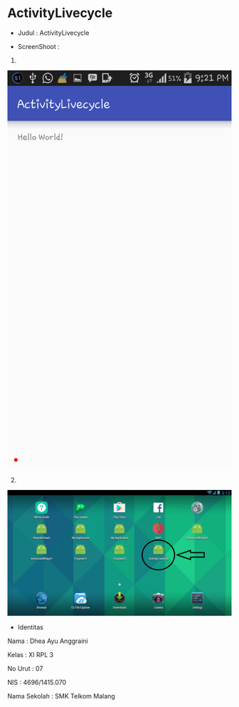 # ActivityLivecycle

- Judul : ActivityLivecycle

- ScreenShoot :

1. 

<img src="https://github.com/Dheaayuang/ActivityLivecycle/blob/master/ActivityLivecycle.png">

2.

<img src="https://github.com/Dheaayuang/ActivityLivecycle/blob/master/ActivityLiveCycle_.png">

- Identitas

Nama : Dhea Ayu Anggraini

Kelas : XI RPL 3

No Urut : 07

NIS : 4696/1415.070

Nama Sekolah  : SMK Telkom Malang
